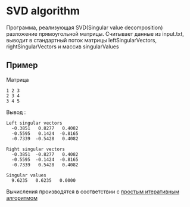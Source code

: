 # SVD algorithm
Программа, реализующая SVD(Singular value decomposition) разложение прямоугольной матрицы. 
Считывает данные из input.txt, выводит в стандартный поток матрицы leftSingularVectors, rightSingularVectors и массив singularValues
 
## Пример
Матрица 
```
1 2 3
2 3 4
3 4 5
```
Вывод : 
``` 
Left singular vectors
  -0.3851   0.8277   0.4082
  -0.5595   0.1424  -0.8165
  -0.7339  -0.5428   0.4082
  
Right singular vectors
  -0.3851  -0.8277   0.4082
  -0.5595  -0.1424  -0.8165
  -0.7339   0.5428   0.4082

Singular values
  9.6235   0.6235   0.0000
```

Вычисления производятся в соответствии с [простым итеративным алгоритмом](http://www.machinelearning.ru/wiki/index.php?title=Простой_итерационный_алгоритм_сингулярного_разложения)
